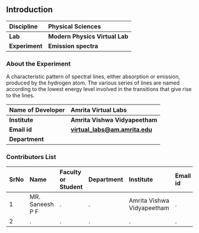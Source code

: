 ## Introduction


<b>Discipline | <b> Physical Sciences
:--|:--|
<b> Lab | <b> Modern Physics Virtual Lab
<b> Experiment|     <b> Emission spectra

### About the Experiment 

A characteristic pattern of spectral lines, either absorption or emission, produced by the hydrogen atom. The various series of lines are named according to the lowest energy level involved in the transitions that give rise to the lines.

<b>Name of Developer | <b> Amrita Virtual Labs
:--|:--|
<b> Institute | <b>  Amrita Vishwa Vidyapeetham
<b> Email id|     <b>  virtual_labs@am.amrita.edu
<b> Department |  

### Contributors List

SrNo | Name | Faculty or Student | Department| Institute | Email id
:--|:--|:--|:--|:--|:--|
1 | MR. Saneesh P F | . | . | Amrita Vishwa Vidyapeetham | .
2 | . | . | . | . | .

